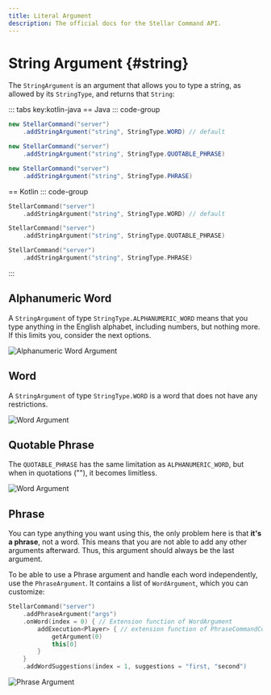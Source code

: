 ```yaml
---
title: Literal Argument
description: The official docs for the Stellar Command API.
---
```


# String Argument {#string}

The `StringArgument` is an argument that allows you to type a string, as allowed by its `StringType`, and returns that `String`:

::: tabs key:kotlin-java
== Java
::: code-group
```Java [Word]
new StellarCommand("server")
    .addStringArgument("string", StringType.WORD) // default
```
```Java [Quotable Phrase]
new StellarCommand("server")
    .addStringArgument("string", StringType.QUOTABLE_PHRASE)
```
```Java [Phrase]
new StellarCommand("server")
    .addStringArgument("string", StringType.PHRASE)
```

== Kotlin
::: code-group
```Kotlin [Word]
StellarCommand("server")
    .addStringArgument("string", StringType.WORD) // default
```
```Kotlin [Quotable Phrase]
StellarCommand("server")
    .addStringArgument("string", StringType.QUOTABLE_PHRASE)
```
```Kotlin [Phrase]
StellarCommand("server")
    .addStringArgument("string", StringType.PHRASE)
```
:::

## Alphanumeric Word

A `StringArgument` of type `StringType.ALPHANUMERIC_WORD` means that you type anything in the English alphabet, including numbers, but nothing more. If this limits you, consider the next options.

<ArgumentParser placeholder="abcd1234" regex="^[a-z,A-Z,0-9]*$" />

![Alphanumeric Word Argument](https://cdn.lutto.dev/stellar/gifs/basic/alphanumeric_word.gif)

## Word

A `StringArgument` of type `StringType.WORD` is a word that does not have any restrictions.

<ArgumentParser placeholder="abcd1234!@#$%" regex="^\S*$" />

![Word Argument](https://cdn.lutto.dev/stellar/gifs/basic/word.gif)

## Quotable Phrase

The `QUOTABLE_PHRASE` has the same limitation as `ALPHANUMERIC_WORD`, but when in quotations (""), it becomes limitless.

<ArgumentParser placeholder='"abcd1234!@#\$%"' regex='^(".*"|[a-z,A-Z,0-9]*)$' />

![Word Argument](https://cdn.lutto.dev/stellar/gifs/basic/quotable_phrase.gif)

## Phrase

You can type anything you want using this, the only problem here is that **it's a phrase**, not a word. This means that you are not able to add any other arguments afterward. Thus, this argument should always be the last argument.

To be able to use a Phrase argument and handle each word independently, use the `PhraseArgument`. It contains a list of `WordArgument`, which you can customize:

```Kotlin
StellarCommand("server")
    .addPhraseArgument("args")
    .onWord(index = 0) { // Extension function of WordArgument
        addExecution<Player> { // extension function of PhraseCommandContext
            getArgument(0)
            this[0]
        }
    }
    .addWordSuggestions(index = 1, suggestions = "first, "second")
```

<ArgumentParser placeholder="You can write anything you want here!" regex="^.*$" />

![Phrase Argument](https://cdn.lutto.dev/stellar/gifs/basic/phrase.gif)